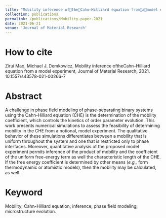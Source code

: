 ```yaml
---
title: "Mobility inference oftheCahn–Hilliard equation fromamodel experiment"
collection: publications
permalink: /publications/Mobility-paper-2021
date: 2021-06-21
venue: 'Journal of Material Research'
---
```


# How to cite 
Zirui Mao, Michael J. Demkowicz, Mobility inference oftheCahn–Hilliard equation from a model experiment, Journal of Material Research, 2021. 10.1557/s43578-021-00266-7

# Abstract
A challenge in phase field modeling of phase-separating binary systems using the Cahn-Hilliard equation (CHE) is the determination of the mobility coefficient, which controls the kinetics of order parameter evolution. This work presents numerical simulations to assess the feasibility of determining mobility in the CHE from a notional, model experiment. The qualitative behavior of these simulations differentiates between a mobility that is uniform throughout the system and one that is restricted only to phase interfaces. Moreover, quantitative analysis of the proposed model experiment permits inference of the product of mobility and the coefficient of the uniform free-energy term as well the characteristic length of the CHE. If the free energy coefficient is determined by other means (*e.g.,* form thermodynamic or atomistic models), then the mobility may be calculated, as well.

# Keyword
Mobility; Cahn-Hilliard equation; inference; phase field modeling; microstructure evolution.
